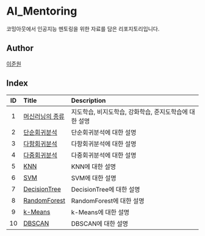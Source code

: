 # AI_Mentoring

코밍아웃에서 인공지능 멘토링을 위한 자료를 담은 리포지토리입니다.

## Author

[이준원](https://github.com/cpprhtn)

## Index

|ID|Title|Description|
|:---:|:---|:---|
|1|[머신러닝의 종류](./001/README.md)|지도학습, 비지도학습, 강화학습, 준지도학습에 대한 설명|
|2|[단순회귀분석](./002/Simple_linear_regression.ipynb)|단순회귀분석에 대한 설명|
|3|[다항회귀분석](./003/Polynomial_regression.ipynb)|다항회귀분석에 대한 설명|
|4|[다중회귀분석](./004/multivariate_regression.ipynb)|다중회귀분석에 대한 설명|
|5|[KNN](./005/knn_classification.ipynb)|KNN에 대한 설명|
|6|[SVM](./006/svm_classification.ipynb)|SVM에 대한 설명|
|7|[DecisionTree](./007/decision_tree.ipynb)|DecisionTree에 대한 설명|
|8|[RandomForest](./008/random_forest.ipynb)|RandomForest에 대한 설명|
|9|[k-Means](./009/k_Means.ipynb)|k-Means에 대한 설명|
|10|[DBSCAN](./010/DBSCAN.ipynb)|DBSCAN에 대한 설명|